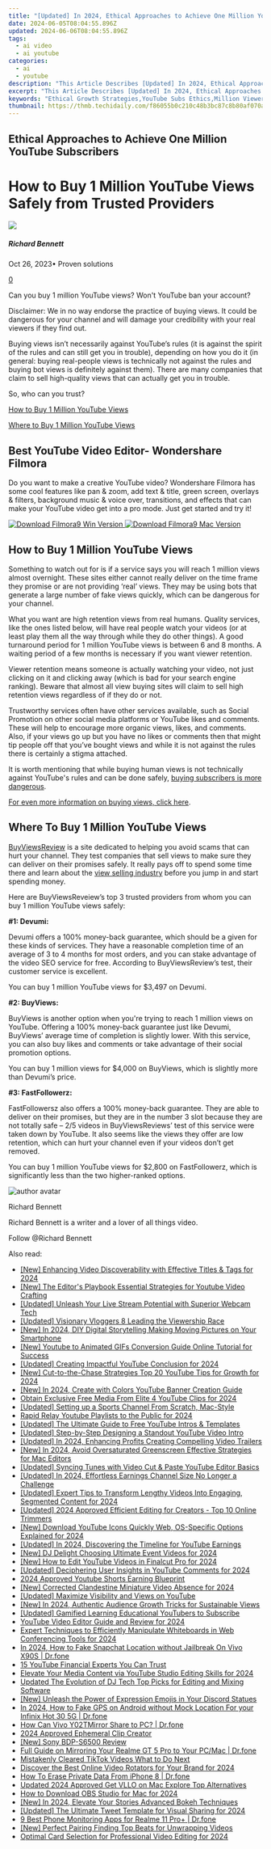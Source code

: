 ```yaml
---
title: "[Updated] In 2024, Ethical Approaches to Achieve One Million YouTube Subscribers"
date: 2024-06-05T08:04:55.896Z
updated: 2024-06-06T08:04:55.896Z
tags:
  - ai video
  - ai youtube
categories:
  - ai
  - youtube
description: "This Article Describes [Updated] In 2024, Ethical Approaches to Achieve One Million YouTube Subscribers"
excerpt: "This Article Describes [Updated] In 2024, Ethical Approaches to Achieve One Million YouTube Subscribers"
keywords: "Ethical Growth Strategies,YouTube Subs Ethics,Million Viewers Responsibly,Ethical Content Engagement,Authentic Viewer Acquisition,Digital Media Ethics,Sustainable Subscriber Growth"
thumbnail: https://thmb.techidaily.com/f86055b0c210c48b3bc87c8b80af070af1138eb8ba02388288320b33c5951f16.jpeg
---
```


## Ethical Approaches to Achieve One Million YouTube Subscribers

# How to Buy 1 Million YouTube Views Safely from Trusted Providers

![](https://images.wondershare.com/filmora/article-images/richard-bennett.jpg)

##### Richard Bennett

 Oct 26, 2023• Proven solutions

[0](#commentsBoxSeoTemplate)

Can you buy 1 million YouTube views? Won't YouTube ban your account?

Disclaimer: We in no way endorse the practice of buying views. It could be dangerous for your channel and will damage your credibility with your real viewers if they find out.

Buying views isn’t necessarily against YouTube’s rules (it is against the spirit of the rules and can still get you in trouble), depending on how you do it (in general: buying real-people views is technically not against the rules and buying bot views is definitely against them). There are many companies that claim to sell high-quality views that can actually get you in trouble.

So, who can you trust?

[How to Buy 1 Million YouTube Views](#how)

[Where to Buy 1 Million YouTube Views](#where)

## Best YouTube Video Editor- Wondershare Filmora

Do you want to make a creative YouTube video? Wondershare Filmora has some cool features like pan & zoom, add text & title, green screen, overlays & filters, background music & voice over, transitions, and effects that can make your YouTube video get into a pro mode. Just get started and try it!

[![Download Filmora9 Win Version](https://images.wondershare.com/filmora/guide/download-btn-win.jpg) ](https://tools.techidaily.com/wondershare/filmora/download/) [![Download Filmora9 Mac Version](https://images.wondershare.com/filmora/guide/download-btn-mac.jpg) ](https://tools.techidaily.com/wondershare/filmora/download/)

## **How to Buy 1 Million YouTube Views**

Something to watch out for is if a service says you will reach 1 million views almost overnight. These sites either cannot really deliver on the time frame they promise or are not providing ‘real’ views. They may be using bots that generate a large number of fake views quickly, which can be dangerous for your channel.

What you want are high retention views from real humans. Quality services, like the ones listed below, will have real people watch your videos (or at least play them all the way through while they do other things). A good turnaround period for 1 million YouTube views is between 6 and 8 months. A waiting period of a few months is necessary if you want viewer retention.

Viewer retention means someone is actually watching your video, not just clicking on it and clicking away (which is bad for your search engine ranking). Beware that almost all view buying sites will claim to sell high retention views regardless of if they do or not.

Trustworthy services often have other services available, such as Social Promotion on other social media platforms or YouTube likes and comments. These will help to encourage more organic views, likes, and comments. Also, if your views go up but you have no likes or comments then that might tip people off that you’ve bought views and while it is not against the rules there is certainly a stigma attached.

It is worth mentioning that while buying human views is not technically against YouTube's rules and can be done safely, [buying subscribers is more dangerous](https://tools.techidaily.com/wondershare/filmora/download/).

[For even more information on buying views, click here](https://www.filmora.io/community-blog/everything-you-need-to-know--how-to-buy-youtube-views-292.html).

## **Where To Buy 1 Million YouTube Views**

[BuyViewsReview](http://buyviewsreview.com/) is a site dedicated to helping you avoid scams that can hurt your channel. They test companies that sell views to make sure they can deliver on their promises safely. It really pays off to spend some time there and learn about the [view selling industry](https://www.filmora.io/community-blog/don%E2%80%99t-get-scammed--buy-safe-youtube-views-from-top-providers-290.html) before you jump in and start spending money.

Here are BuyViewsReveiew’s top 3 trusted providers from whom you can buy 1 million YouTube views safely:

 **#1: Devumi:**

Devumi offers a 100% money-back guarantee, which should be a given for these kinds of services. They have a reasonable completion time of an average of 3 to 4 months for most orders, and you can stake advantage of the video SEO service for free. According to BuyViewsReview’s test, their customer service is excellent.

You can buy 1 million YouTube views for $3,497 on Devumi.

 **#2: BuyViews:**

BuyViews is another option when you're trying to reach 1 million views on YouTube. Offering a 100% money-back guarantee just like Devumi, BuyViews’ average time of completion is slightly lower. With this service, you can also buy likes and comments or take advantage of their social promotion options.

You can buy 1 million views for $4,000 on BuyViews, which is slightly more than Devumi’s price.

 **#3: FastFollowerz:**

FastFollowersz also offers a 100% money-back guarantee. They are able to deliver on their promises, but they are in the number 3 slot because they are not totally safe – 2/5 videos in BuyViewsReviews’ test of this service were taken down by YouTube. It also seems like the views they offer are low retention, which can hurt your channel even if your videos don’t get removed.

You can buy 1 million YouTube views for $2,800 on FastFollowerz, which is significantly less than the two higher-ranked options.

 ![author avatar](https://images.wondershare.com/filmora/article-images/richard-bennett.jpg)

Richard Bennett

Richard Bennett is a writer and a lover of all things video.

Follow @Richard Bennett

<span class="atpl-alsoreadstyle">Also read:</span>
<div><ul>
<li><a href="https://facebook-video-footage.techidaily.com/new-enhancing-video-discoverability-with-effective-titles-and-tags-for-2024/"><u>[New] Enhancing Video Discoverability with Effective Titles & Tags for 2024</u></a></li>
<li><a href="https://facebook-video-footage.techidaily.com/new-the-editors-playbook-essential-strategies-for-youtube-video-crafting/"><u>[New] The Editor's Playbook  Essential Strategies for Youtube Video Crafting</u></a></li>
<li><a href="https://facebook-video-footage.techidaily.com/updated-unleash-your-live-stream-potential-with-superior-webcam-tech/"><u>[Updated] Unleash Your Live Stream Potential with Superior Webcam Tech</u></a></li>
<li><a href="https://facebook-video-footage.techidaily.com/updated-visionary-vloggers-8-leading-the-viewership-race/"><u>[Updated] Visionary Vloggers 8  Leading the Viewership Race</u></a></li>
<li><a href="https://facebook-video-footage.techidaily.com/new-in-2024-diy-digital-storytelling-making-moving-pictures-on-your-smartphone/"><u>[New] In 2024, DIY Digital Storytelling  Making Moving Pictures on Your Smartphone</u></a></li>
<li><a href="https://facebook-video-footage.techidaily.com/new-youtube-to-animated-gifs-conversion-guide-online-tutorial-for-success/"><u>[New] Youtube to Animated GIFs Conversion Guide  Online Tutorial for Success</u></a></li>
<li><a href="https://facebook-video-footage.techidaily.com/updated-creating-impactful-youtube-conclusion-for-2024/"><u>[Updated] Creating Impactful YouTube Conclusion for 2024</u></a></li>
<li><a href="https://facebook-video-footage.techidaily.com/new-cut-to-the-chase-strategies-top-20-youtube-tips-for-growth-for-2024/"><u>[New] Cut-to-the-Chase Strategies  Top 20 YouTube Tips for Growth for 2024</u></a></li>
<li><a href="https://facebook-video-footage.techidaily.com/new-in-2024-create-with-colors-youtube-banner-creation-guide/"><u>[New] In 2024, Create with Colors  YouTube Banner Creation Guide</u></a></li>
<li><a href="https://facebook-video-footage.techidaily.com/obtain-exclusive-free-media-from-elite-4-youtube-clips-for-2024/"><u>Obtain Exclusive Free Media From Elite 4 YouTube Clips for 2024</u></a></li>
<li><a href="https://facebook-video-footage.techidaily.com/updated-setting-up-a-sports-channel-from-scratch-mac-style/"><u>[Updated] Setting up a Sports Channel From Scratch, Mac-Style</u></a></li>
<li><a href="https://facebook-video-footage.techidaily.com/rapid-relay-youtube-playlists-to-the-public-for-2024/"><u>Rapid Relay  Youtube Playlists to the Public for 2024</u></a></li>
<li><a href="https://facebook-video-footage.techidaily.com/updated-the-ultimate-guide-to-free-youtube-intros-and-templates/"><u>[Updated] The Ultimate Guide to Free YouTube Intros & Templates</u></a></li>
<li><a href="https://facebook-video-footage.techidaily.com/updated-step-by-step-designing-a-standout-youtube-video-intro/"><u>[Updated] Step-by-Step  Designing a Standout YouTube Video Intro</u></a></li>
<li><a href="https://facebook-video-footage.techidaily.com/updated-in-2024-enhancing-profits-creating-compelling-video-trailers/"><u>[Updated] In 2024, Enhancing Profits  Creating Compelling Video Trailers</u></a></li>
<li><a href="https://facebook-video-footage.techidaily.com/new-in-2024-avoid-oversaturated-greenscreen-effective-strategies-for-mac-editors/"><u>[New] In 2024, Avoid Oversaturated Greenscreen  Effective Strategies for Mac Editors</u></a></li>
<li><a href="https://facebook-video-footage.techidaily.com/updated-syncing-tunes-with-video-cut-and-paste-youtube-editor-basics/"><u>[Updated] Syncing Tunes with Video Cut & Paste  YouTube Editor Basics</u></a></li>
<li><a href="https://facebook-video-footage.techidaily.com/updated-in-2024-effortless-earnings-channel-size-no-longer-a-challenge/"><u>[Updated] In 2024, Effortless Earnings  Channel Size No Longer a Challenge</u></a></li>
<li><a href="https://facebook-video-footage.techidaily.com/updated-expert-tips-to-transform-lengthy-videos-into-engaging-segmented-content-for-2024/"><u>[Updated] Expert Tips to Transform Lengthy Videos Into Engaging, Segmented Content for 2024</u></a></li>
<li><a href="https://facebook-video-footage.techidaily.com/updated-2024-approved-efficient-editing-for-creators-top-10-online-trimmers/"><u>[Updated] 2024 Approved  Efficient Editing for Creators - Top 10 Online Trimmers</u></a></li>
<li><a href="https://facebook-video-footage.techidaily.com/new-download-youtube-icons-quickly-web-os-specific-options-explained-for-2024/"><u>[New] Download YouTube Icons Quickly  Web, OS-Specific Options Explained for 2024</u></a></li>
<li><a href="https://facebook-video-footage.techidaily.com/updated-in-2024-discovering-the-timeline-for-youtube-earnings/"><u>[Updated] In 2024, Discovering the Timeline for YouTube Earnings</u></a></li>
<li><a href="https://facebook-video-footage.techidaily.com/new-dj-delight-choosing-ultimate-event-videos-for-2024/"><u>[New] DJ Delight  Choosing Ultimate Event Videos for 2024</u></a></li>
<li><a href="https://facebook-video-footage.techidaily.com/new-how-to-edit-youtube-videos-in-finalcut-pro-for-2024/"><u>[New] How to Edit YouTube Videos in Finalcut Pro for 2024</u></a></li>
<li><a href="https://facebook-video-footage.techidaily.com/updated-deciphering-user-insights-in-youtube-comments-for-2024/"><u>[Updated] Deciphering User Insights in YouTube Comments for 2024</u></a></li>
<li><a href="https://facebook-video-footage.techidaily.com/2024-approved-youtube-shorts-earning-blueprint/"><u>2024 Approved  Youtube Shorts Earning Blueprint</u></a></li>
<li><a href="https://facebook-video-footage.techidaily.com/new-corrected-clandestine-miniature-video-absence-for-2024/"><u>[New] Corrected  Clandestine Miniature Video Absence for 2024</u></a></li>
<li><a href="https://facebook-video-footage.techidaily.com/updated-maximize-visibility-and-views-on-youtube/"><u>[Updated] Maximize Visibility and Views on YouTube</u></a></li>
<li><a href="https://facebook-video-footage.techidaily.com/new-in-2024-authentic-audience-growth-tricks-for-sustainable-views/"><u>[New] In 2024, Authentic Audience Growth  Tricks for Sustainable Views</u></a></li>
<li><a href="https://facebook-video-footage.techidaily.com/updated-gamified-learning-educational-youtubers-to-subscribe/"><u>[Updated] Gamified Learning  Educational YouTubers to Subscribe</u></a></li>
<li><a href="https://facebook-video-footage.techidaily.com/youtube-video-editor-guide-and-review-for-2024/"><u>YouTube Video Editor Guide and Review for 2024</u></a></li>
<li><a href="https://screen-video-capture.techidaily.com/expert-techniques-to-efficiently-manipulate-whiteboards-in-web-conferencing-tools-for-2024/"><u>Expert Techniques to Efficiently Manipulate Whiteboards in Web Conferencing Tools for 2024</u></a></li>
<li><a href="https://location-social.techidaily.com/in-2024-how-to-fake-snapchat-location-without-jailbreak-on-vivo-x90s-drfone-by-drfone-virtual-android/"><u>In 2024, How to Fake Snapchat Location without Jailbreak On Vivo X90S | Dr.fone</u></a></li>
<li><a href="https://youtube-clips.techidaily.com/15-youtube-financial-experts-you-can-trust/"><u>15 YouTube Financial Experts You Can Trust</u></a></li>
<li><a href="https://youtube-clips.techidaily.com/elevate-your-media-content-via-youtube-studio-editing-skills-for-2024/"><u>Elevate Your Media Content via YouTube Studio Editing Skills for 2024</u></a></li>
<li><a href="https://sound-optimizing.techidaily.com/updated-the-evolution-of-dj-tech-top-picks-for-editing-and-mixing-software/"><u>Updated The Evolution of DJ Tech Top Picks for Editing and Mixing Software</u></a></li>
<li><a href="https://discord-videos.techidaily.com/new-unleash-the-power-of-expression-emojis-in-your-discord-statues/"><u>[New] Unleash the Power of Expression  Emojis in Your Discord Statues</u></a></li>
<li><a href="https://android-location.techidaily.com/in-2024-how-to-fake-gps-on-android-without-mock-location-for-your-infinix-hot-30-5g-drfone-by-drfone-virtual/"><u>In 2024, How to Fake GPS on Android without Mock Location For your Infinix Hot 30 5G | Dr.fone</u></a></li>
<li><a href="https://screen-mirror.techidaily.com/how-can-vivo-y02tmirror-share-to-pc-drfone-by-drfone-android/"><u>How Can Vivo Y02TMirror Share to PC? | Dr.fone</u></a></li>
<li><a href="https://youtube-clips.techidaily.com/2024-approved-ephemeral-clip-creator/"><u>2024 Approved  Ephemeral Clip Creator</u></a></li>
<li><a href="https://extra-lessons.techidaily.com/new-sony-bdp-s6500-review/"><u>[New] Sony BDP-S6500 Review</u></a></li>
<li><a href="https://screen-mirror.techidaily.com/full-guide-on-mirroring-your-realme-gt-5-pro-to-your-pcmac-drfone-by-drfone-android/"><u>Full Guide on Mirroring Your Realme GT 5 Pro to Your PC/Mac | Dr.fone</u></a></li>
<li><a href="https://tiktok-video-recordings.techidaily.com/mistakenly-cleared-tiktok-videos-what-to-do-next/"><u>Mistakenly Cleared TikTok Videos  What to Do Next</u></a></li>
<li><a href="https://ai-driven-video-production.techidaily.com/discover-the-best-online-video-rotators-for-your-brand-for-2024/"><u>Discover the Best Online Video Rotators for Your Brand for 2024</u></a></li>
<li><a href="https://blog-min.techidaily.com/how-to-erase-private-data-from-iphone-8-drfone-by-drfone-ios-full-data-eraser-ios-full-data-eraser/"><u>How To Erase Private Data From iPhone 8 | Dr.fone</u></a></li>
<li><a href="https://ai-driven-video-production.techidaily.com/updated-2024-approved-get-vllo-on-mac-explore-top-alternatives/"><u>Updated 2024 Approved Get VLLO on Mac Explore Top Alternatives</u></a></li>
<li><a href="https://on-screen-recording.techidaily.com/how-to-download-obs-studio-for-mac-for-2024/"><u>How to Download OBS Studio for Mac for 2024</u></a></li>
<li><a href="https://instagram-video-recordings.techidaily.com/new-in-2024-elevate-your-stories-advanced-bokeh-techniques/"><u>[New] In 2024, Elevate Your Stories  Advanced Bokeh Techniques</u></a></li>
<li><a href="https://twitter-videos.techidaily.com/updated-the-ultimate-tweet-template-for-visual-sharing-for-2024/"><u>[Updated] The Ultimate Tweet Template for Visual Sharing for 2024</u></a></li>
<li><a href="https://android-location-track.techidaily.com/9-best-phone-monitoring-apps-for-realme-11-proplus-drfone-by-drfone-virtual-android/"><u>9 Best Phone Monitoring Apps for Realme 11 Pro+ | Dr.fone</u></a></li>
<li><a href="https://extra-approaches.techidaily.com/new-perfect-pairing-finding-top-beats-for-unwrapping-videos/"><u>[New] Perfect Pairing  Finding Top Beats for Unwrapping Videos</u></a></li>
<li><a href="https://extra-support.techidaily.com/optimal-card-selection-for-professional-video-editing-for-2024/"><u>Optimal Card Selection for Professional Video Editing for 2024</u></a></li>
</ul></div>

<ins class="adsbygoogle"
      style="display:block"
      data-ad-client="ca-pub-7571918770474297"
      data-ad-slot="8358498916"
      data-ad-format="auto"
      data-full-width-responsive="true"></ins>